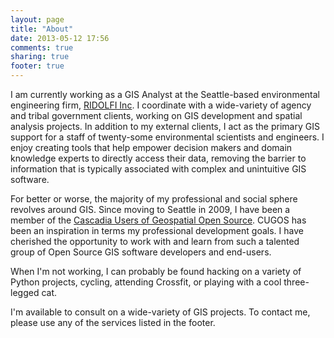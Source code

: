 ```yaml
---
layout: page
title: "About"
date: 2013-05-12 17:56
comments: true
sharing: true
footer: true
---
```


I am currently working as a GIS Analyst at the Seattle-based environmental engineering firm,
[RIDOLFI Inc](http://www.ridolfi.com). I coordinate with a wide-variety of agency and
tribal government clients, working on GIS development and spatial analysis projects.
In addition to my external clients, I act as the primary GIS support for a staff of
twenty-some environmental scientists and engineers. I enjoy creating tools that help empower
decision makers and domain knowledge experts to directly access their data, removing the
barrier to information that is typically associated with complex and unintuitive GIS software.

For better or worse, the majority of my professional and social sphere revolves around GIS.
Since moving to Seattle in 2009, I have been a member of the [Cascadia Users of Geospatial
Open Source](http://www.cugos.org). CUGOS has been an inspiration in terms my professional
development goals. I have cherished the opportunity to work with and learn from such a
talented group of Open Source GIS software developers and end-users.

When I'm not working, I can probably be found hacking on a variety of Python projects,
cycling, attending Crossfit, or playing with a cool three-legged cat.

I'm available to consult on a wide-variety of GIS projects. To contact me, please use
any of the services listed in the footer.
